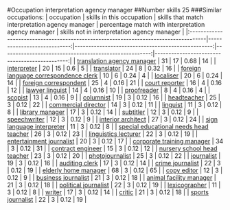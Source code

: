 #Occupation interpretation agency manager
##Number skills 25
###Similar occupations:
| occupation                                                                          |   skills in this occupation |   skills that match interpretation agency manager |   percentage match with interpretation agency manager |   skills not in interpretation agency manager |
|:------------------------------------------------------------------------------------|----------------------------:|--------------------------------------------------:|------------------------------------------------------:|----------------------------------------------:|
| [translation agency manager](translation_agency_manager.md)                         |                          31 |                                                17 |                                                  0.68 |                                            14 |
| [interpreter](interpreter.md)                                                       |                          20 |                                                15 |                                                  0.6  |                                             5 |
| [translator](translator.md)                                                         |                          24 |                                                 8 |                                                  0.32 |                                            16 |
| [foreign language correspondence clerk](foreign_language_correspondence_clerk.md)   |                          10 |                                                 6 |                                                  0.24 |                                             4 |
| [localiser](localiser.md)                                                           |                          20 |                                                 6 |                                                  0.24 |                                            14 |
| [foreign correspondent](foreign_correspondent.md)                                   |                          25 |                                                 4 |                                                  0.16 |                                            21 |
| [court reporter](court_reporter.md)                                                 |                          16 |                                                 4 |                                                  0.16 |                                            12 |
| [lawyer linguist](lawyer_linguist.md)                                               |                          14 |                                                 4 |                                                  0.16 |                                            10 |
| [proofreader](proofreader.md)                                                       |                           8 |                                                 4 |                                                  0.16 |                                             4 |
| [scopist](scopist.md)                                                               |                          13 |                                                 4 |                                                  0.16 |                                             9 |
| [columnist](columnist.md)                                                           |                          19 |                                                 3 |                                                  0.12 |                                            16 |
| [headteacher](headteacher.md)                                                       |                          25 |                                                 3 |                                                  0.12 |                                            22 |
| [commercial director](commercial_director.md)                                       |                          14 |                                                 3 |                                                  0.12 |                                            11 |
| [linguist](linguist.md)                                                             |                          11 |                                                 3 |                                                  0.12 |                                             8 |
| [library manager](library_manager.md)                                               |                          17 |                                                 3 |                                                  0.12 |                                            14 |
| [subtitler](subtitler.md)                                                           |                          12 |                                                 3 |                                                  0.12 |                                             9 |
| [speechwriter](speechwriter.md)                                                     |                          12 |                                                 3 |                                                  0.12 |                                             9 |
| [interior architect](interior_architect.md)                                         |                          27 |                                                 3 |                                                  0.12 |                                            24 |
| [sign language interpreter](sign_language_interpreter.md)                           |                          11 |                                                 3 |                                                  0.12 |                                             8 |
| [special educational needs head teacher](special_educational_needs_head_teacher.md) |                          26 |                                                 3 |                                                  0.12 |                                            23 |
| [linguistics lecturer](linguistics_lecturer.md)                                     |                          22 |                                                 3 |                                                  0.12 |                                            19 |
| [entertainment journalist](entertainment_journalist.md)                             |                          20 |                                                 3 |                                                  0.12 |                                            17 |
| [corporate training manager](corporate_training_manager.md)                         |                          34 |                                                 3 |                                                  0.12 |                                            31 |
| [contract engineer](contract_engineer.md)                                           |                          15 |                                                 3 |                                                  0.12 |                                            12 |
| [nursery school head teacher](nursery_school_head_teacher.md)                       |                          23 |                                                 3 |                                                  0.12 |                                            20 |
| [photojournalist](photojournalist.md)                                               |                          25 |                                                 3 |                                                  0.12 |                                            22 |
| [journalist](journalist.md)                                                         |                          19 |                                                 3 |                                                  0.12 |                                            16 |
| [auditing clerk](auditing_clerk.md)                                                 |                          17 |                                                 3 |                                                  0.12 |                                            14 |
| [crime journalist](crime_journalist.md)                                             |                          22 |                                                 3 |                                                  0.12 |                                            19 |
| [elderly home manager](elderly_home_manager.md)                                     |                          68 |                                                 3 |                                                  0.12 |                                            65 |
| [copy editor](copy_editor.md)                                                       |                          12 |                                                 3 |                                                  0.12 |                                             9 |
| [business journalist](business_journalist.md)                                       |                          21 |                                                 3 |                                                  0.12 |                                            18 |
| [animal facility manager](animal_facility_manager.md)                               |                          21 |                                                 3 |                                                  0.12 |                                            18 |
| [political journalist](political_journalist.md)                                     |                          22 |                                                 3 |                                                  0.12 |                                            19 |
| [lexicographer](lexicographer.md)                                                   |                          11 |                                                 3 |                                                  0.12 |                                             8 |
| [writer](writer.md)                                                                 |                          17 |                                                 3 |                                                  0.12 |                                            14 |
| [critic](critic.md)                                                                 |                          21 |                                                 3 |                                                  0.12 |                                            18 |
| [sports journalist](sports_journalist.md)                                           |                          22 |                                                 3 |                                                  0.12 |                                            19 |
